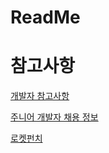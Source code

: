 # ReadMe









# 참고사항

[개발자 참고사항](https://github.com/JaeYeopHan/Interview_Question_for_Beginner)

[주니어 개발자 채용 정보](https://github.com/jojoldu/junior-recruit-scheduler)

[로켓펀치](https://www.rocketpunch.com/jobs)

